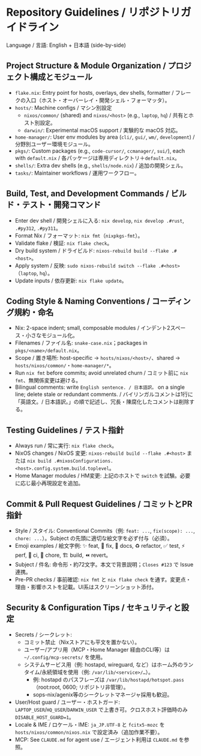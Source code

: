 # Repository Guidelines / リポジトリガイドライン

Language / 言語: English + 日本語 (side-by-side)

## Project Structure & Module Organization / プロジェクト構成とモジュール
- `flake.nix`: Entry point for hosts, overlays, dev shells, formatter / フレークの入口（ホスト・オーバーレイ・開発シェル・フォーマッタ）。
- `hosts/`: Machine configs / マシン別設定
  - `nixos/common/` (shared) and `nixos/<host>` (e.g., `laptop`, `hq`) / 共有とホスト別設定。
  - `darwin/`: Experimental macOS support / 実験的な macOS 対応。
- `home-manager/`: User env modules by area (`cli/`, `gui/`, `wm/`, `development`) / 分野別ユーザー環境モジュール。
- `pkgs/`: Custom packages (e.g., `code-cursor/`, `ccmanager/`, `sui/`), each with `default.nix` / 各パッケージは専用ディレクトリ＋`default.nix`。
- `shells/`: Extra dev shells (e.g., `shells/node.nix`) / 追加の開発シェル。
- `tasks/`: Maintainer workflows / 運用ワークフロー。

## Build, Test, and Development Commands / ビルド・テスト・開発コマンド
- Enter dev shell / 開発シェルに入る: `nix develop`, `nix develop .#rust`, `.#py312`, `.#py311`。
- Format Nix / フォーマット: `nix fmt`（`nixpkgs-fmt`）。
- Validate flake / 検証: `nix flake check`。
- Dry build system / ドライビルド: `nixos-rebuild build --flake .#<host>`。
- Apply system / 反映: `sudo nixos-rebuild switch --flake .#<host>`（`laptop`, `hq`）。
- Update inputs / 依存更新: `nix flake update`。

## Coding Style & Naming Conventions / コーディング規約・命名
- Nix: 2-space indent; small, composable modules / インデント2スペース・小さなモジュール化。
- Filenames / ファイル名: `snake-case.nix`；packages in `pkgs/<name>/default.nix`。
- Scope / 置き場所: host-specific → `hosts/nixos/<host>/`、shared → `hosts/nixos/common/`・`home-manager/*`。
- Run `nix fmt` before commits; avoid unrelated churn / コミット前に `nix fmt`、無関係変更は避ける。
- Bilingual comments: write `English sentence. / 日本語訳。` on a single line; delete stale or redundant comments. / バイリンガルコメントは1行に「英語文。/ 日本語訳。」の順で記述し、冗長・陳腐化したコメントは削除する。

## Testing Guidelines / テスト指針
- Always run / 常に実行: `nix flake check`。
- NixOS changes / NixOS 変更: `nixos-rebuild build --flake .#<host>` または `nix build .#nixosConfigurations.<host>.config.system.build.toplevel`。
- Home Manager modules / HM変更: 上記のホストで `switch` を試験。必要に応じ最小再現設定を追加。

## Commit & Pull Request Guidelines / コミットとPR指針
- Style / スタイル: Conventional Commits（例: `feat: ...`, `fix(scope): ...`, `chore: ...`）。Subject の先頭に適切な絵文字を必ず付与（必須）。
- Emoji examples / 絵文字例: ✨ feat, 🐛 fix, 📝 docs, ♻️ refactor, ✅ test, ⚡️ perf, 🧪 ci, 🧹 chore, 🏗️ build, ⏪ revert。
- Subject / 件名: 命令形・約72文字。本文で背景説明；`Closes #123` で Issue 連携。
- Pre-PR checks / 事前確認: `nix fmt` と `nix flake check` を通す。変更点・理由・影響ホストを記載。UI系はスクリーンショット添付。

## Security & Configuration Tips / セキュリティと設定
- Secrets / シークレット:
  - コミット禁止（Nixストアにも平文を置かない）。
  - ユーザー/アプリ用（MCP・Home Manager 経由のCLI等）は `~/.config/mcp-secrets/` を使用。
  - システムサービス用（例: hostapd, wireguard, など）はホーム外のランタイム/永続領域を使用（例: `/var/lib/<service>/…`）。
    - 例: hostapd のパスフレーズは `/var/lib/hostapd/hotspot.pass`（root:root, 0600; リポジトリ非管理）。
    - sops-nix/agenix等のシークレットマネージャ採用も歓迎。
- User/Host guard / ユーザー・ホストガード: `LAPTOP_USER`/`HQ_USER`/`DARWIN_USER` で上書き可。クロスホスト評価時のみ `DISABLE_HOST_GUARD=1`。
- Locale & IME / ロケール・IME: `ja_JP.UTF-8` と `fcitx5-mozc` を `hosts/nixos/common/nixos.nix` で設定済み（追加作業不要）。
- MCP: See `CLAUDE.md` for agent use / エージェント利用は `CLAUDE.md` を参照。
